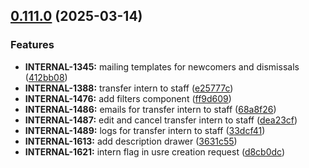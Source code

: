 ## [0.111.0](https://github.com/taskany-inc/crew/compare/v0.110.1...v0.111.0) (2025-03-14)


### Features

* **INTERNAL-1345:** mailing templates for newcomers and dismissals ([412bb08](https://github.com/taskany-inc/crew/commit/412bb08b138485ac1acff5e88a755c8aebf2e630))
* **INTERNAL-1388:** transfer intern to staff ([e25777c](https://github.com/taskany-inc/crew/commit/e25777ce478739d60dbb384bb4989ff0e1114ef7))
* **INTERNAL-1476:** add filters component ([ff9d609](https://github.com/taskany-inc/crew/commit/ff9d6099e3ab76a22be2baee595274934a3201db))
* **INTERNAL-1486:** emails for transfer intern to staff ([68a8f26](https://github.com/taskany-inc/crew/commit/68a8f264c73b2fa637a8f24dbbd3576af11a6273))
* **INTERNAL-1487:** edit and cancel transfer intern to staff ([dea23cf](https://github.com/taskany-inc/crew/commit/dea23cf6fbffe0298c49b1db311076e569668fa6))
* **INTERNAL-1489:** logs for transfer intern to staff ([33dcf41](https://github.com/taskany-inc/crew/commit/33dcf4157b644ddff7dfaaf65a7d50e7132857bd))
* **INTERNAL-1613:** add description drawer ([3631c55](https://github.com/taskany-inc/crew/commit/3631c55ac889972340ae38510acf7eb7e744ffd9))
* **INTERNAL-1621:** intern flag in usre creation request ([d8cb0dc](https://github.com/taskany-inc/crew/commit/d8cb0dc519d4baa0509b81cfaa65809268d2da35))


